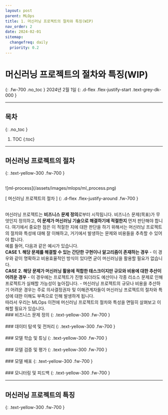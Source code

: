 ```yaml
---
layout: post
parent: MLOps
title: 1. 머신러닝 프로젝트의 절차와 특징(WIP)
nav_order: 2
date: 2024-02-01
sitemap:
  changefreq: daily
  priority: 0.2
---
```


# 머신러닝 프로젝트의 절차와 특징(WIP)
{: .fw-700 .no_toc }
2024년 2월 1일
{: .d-flex .flex-justify-start .text-grey-dk-000 }

---

## 목차
{: .no_toc }

1. TOC
{:toc}

---

## 머신러닝 프로젝트의 절차
{: .text-yellow-300 .fw-700 }

<br>
![ml-process](/assets/images/mlops/ml_process.png)

[ 머신러닝 프로젝트의 절차 ]
{: .d-flex .flex-justify-around .fw-700 }

<br>
머신러닝 프로젝트는 <strong class="text-yellow-300">비즈니스 문제 정의</strong>로부터 시작됩니다.
비즈니스 문제(목표)가 무엇인지 정의하고, <strong class="text-yellow-300">이 문제가 머신러닝 기술으로 해결하기에 적절한지</strong> 먼저 판단해야 합니다.
여기에서 중요한 점은 이 적절한 지에 대한 판단을 하기 위해서는 머신러닝 프로젝트의 절차와 특성에 대해 잘 이해하고, 
거기에서 발생하는 문제와 비용들을 추측할 수 있어야 합니다.

<br>
예를 들어, 다음과 같은 예시가 있습니다.

<br>
<strong class="text-yellow-300">CASE 1. 해당 문제를 해결할 수 있는 간단한 구현이나 알고리즘이 존재하는 경우</strong>   
- 이 경우와 같이 명확하고 비용효율적인 방식이 있다면 굳이 머신러닝을 활용할 필요가 없습니다.

<br>
<strong class="text-yellow-300">CASE 2. 해당 문제가 머신러닝 활용에 적합한 태스크이지만 규모와 비용에 대한 추산이 어려운 경우</strong>
- 이 경우에는 프로젝트가 진행 되더라도 예산이나 각종 리소스 문제로 인해 프로젝트가 실패할 가능성이 높아집니다.
- 머신러닝 프로젝트의 규모나 비용을 추산하기 어려운 경우는 주로 의사결정권자 및 이해관계자들이 머신러닝 프로젝트의 절차와 특성에 대한 이해도 부족으로 인해 발생하게 됩니다.

<br>
따라서 우리는 MLOps 이전에 머신러닝 프로젝트의 절차와 특성을 면밀히 살펴보고 이해할 필요가 있습니다.

<br>
### 비즈니스 문제 정의
{: .text-yellow-300 .fw-700 }

<br>

<br>
### 데이터 탐색 및 전처리
{: .text-yellow-300 .fw-700 }

<br>

<br>
### 모델 학습 및 튜닝
{: .text-yellow-300 .fw-700 }

<br>

<br>
### 모델 검증 및 평가
{: .text-yellow-300 .fw-700 }

<br>

<br>
### 모델 배포
{: .text-yellow-300 .fw-700 }

<br>

<br>
### 모니터링 및 피드백
{: .text-yellow-300 .fw-700 }

<br>

---

## 머신러닝 프로젝트의 특징
{: .text-yellow-300 .fw-700 }

<br>
